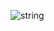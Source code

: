![string](https://user-images.githubusercontent.com/70897695/159883850-0d0fc622-5f7c-4315-ab2b-1c3924311d47.png)
